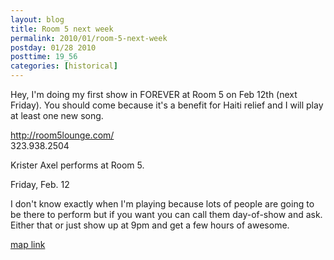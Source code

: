 ```yaml
---
layout: blog
title: Room 5 next week
permalink: 2010/01/room-5-next-week
postday: 01/28 2010
posttime: 19_56
categories: [historical]
---
```


<p>Hey, I'm doing my first show in FOREVER at Room 5 on Feb 12th (next Friday). You should come because it's a benefit for Haiti relief and I will play at least one new song.</p>
<p><a href="http://room5lounge.com/" title="http://room5lounge.com/">http://room5lounge.com/</a><br />
323.938.2504</p>
<p>Krister Axel performs at Room 5.</p>
<p>Friday, Feb. 12</p>
<p>I don't know exactly when I'm playing because lots of people are going to be there to perform but if you want you can call them day-of-show and ask. Either that or just show up at 9pm and get a few hours of awesome.</p>
<p><a href="http://maps.google.com/maps?f=q&amp;source=s_q&amp;hl=en&amp;geocode=&amp;q=Amalfi+Restaurant&amp;sll=37.0625,-95.677068&amp;sspn=42.310334,68.378906&amp;ie=UTF8&amp;hq=&amp;hnear=143+N+La+Brea+Ave,+Los+Angeles,+California+90036&amp;ll=34.074346,-118.341787&amp;spn=0.012139,0.021222&amp;z=16&amp;iwloc=A&amp;cid=6771955023562276965">map link</a></p>
